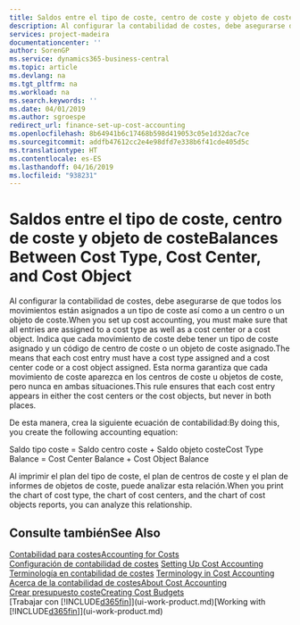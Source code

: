 ```yaml
---
title: Saldos entre el tipo de coste, centro de coste y objeto de coste | Documentos de Microsoft
description: Al configurar la contabilidad de costes, debe asegurarse de que todos los movimientos están asignados a un tipo de coste así como a un centro o un objeto de coste. Indica que cada movimiento de coste debe tener un tipo de coste asignado y un código de centro de coste o un objeto de coste asignado. Esta norma garantiza que cada movimiento de coste aparezca en los centros de coste u objetos de coste, pero nunca en ambas situaciones.
services: project-madeira
documentationcenter: ''
author: SorenGP
ms.service: dynamics365-business-central
ms.topic: article
ms.devlang: na
ms.tgt_pltfrm: na
ms.workload: na
ms.search.keywords: ''
ms.date: 04/01/2019
ms.author: sgroespe
redirect_url: finance-set-up-cost-accounting
ms.openlocfilehash: 8b64941b6c17468b598d419053c05e1d32dac7ce
ms.sourcegitcommit: addfb47612cc2e4e98dfd7e338b6f41cde405d5c
ms.translationtype: HT
ms.contentlocale: es-ES
ms.lasthandoff: 04/16/2019
ms.locfileid: "938231"
---
```

# <a name="balances-between-cost-type-cost-center-and-cost-object"></a><span data-ttu-id="8125a-105">Saldos entre el tipo de coste, centro de coste y objeto de coste</span><span class="sxs-lookup"><span data-stu-id="8125a-105">Balances Between Cost Type, Cost Center, and Cost Object</span></span>
<span data-ttu-id="8125a-106">Al configurar la contabilidad de costes, debe asegurarse de que todos los movimientos están asignados a un tipo de coste así como a un centro o un objeto de coste.</span><span class="sxs-lookup"><span data-stu-id="8125a-106">When you set up cost accounting, you must make sure that all entries are assigned to a cost type as well as a cost center or a cost object.</span></span> <span data-ttu-id="8125a-107">Indica que cada movimiento de coste debe tener un tipo de coste asignado y un código de centro de coste o un objeto de coste asignado.</span><span class="sxs-lookup"><span data-stu-id="8125a-107">The means that each cost entry must have a cost type assigned and a cost center code or a cost object assigned.</span></span> <span data-ttu-id="8125a-108">Esta norma garantiza que cada movimiento de coste aparezca en los centros de coste u objetos de coste, pero nunca en ambas situaciones.</span><span class="sxs-lookup"><span data-stu-id="8125a-108">This rule ensures that each cost entry appears in either the cost centers or the cost objects, but never in both places.</span></span>  

 <span data-ttu-id="8125a-109">De esta manera, crea la siguiente ecuación de contabilidad:</span><span class="sxs-lookup"><span data-stu-id="8125a-109">By doing this, you create the following accounting equation:</span></span>  

 <span data-ttu-id="8125a-110">Saldo tipo coste = Saldo centro coste + Saldo objeto coste</span><span class="sxs-lookup"><span data-stu-id="8125a-110">Cost Type Balance = Cost Center Balance + Cost Object Balance</span></span>  

 <span data-ttu-id="8125a-111">Al imprimir el plan del tipo de coste, el plan de centros de coste y el plan de informes de objetos de coste, puede analizar esta relación.</span><span class="sxs-lookup"><span data-stu-id="8125a-111">When you print the chart of cost type, the chart of cost centers, and the chart of cost objects reports, you can analyze this relationship.</span></span>  

## <a name="see-also"></a><span data-ttu-id="8125a-112">Consulte también</span><span class="sxs-lookup"><span data-stu-id="8125a-112">See Also</span></span>  
[<span data-ttu-id="8125a-113">Contabilidad para costes</span><span class="sxs-lookup"><span data-stu-id="8125a-113">Accounting for Costs</span></span>](finance-manage-cost-accounting.md)  
 <span data-ttu-id="8125a-114">[Configuración de contabilidad de costes](finance-set-up-cost-accounting.md) </span><span class="sxs-lookup"><span data-stu-id="8125a-114">[Setting Up Cost Accounting](finance-set-up-cost-accounting.md) </span></span>  
 <span data-ttu-id="8125a-115">[Terminología en contabilidad de costes](finance-terminology-in-cost-accounting.md) </span><span class="sxs-lookup"><span data-stu-id="8125a-115">[Terminology in Cost Accounting](finance-terminology-in-cost-accounting.md) </span></span>  
 [<span data-ttu-id="8125a-116">Acerca de la contabilidad de costes</span><span class="sxs-lookup"><span data-stu-id="8125a-116">About Cost Accounting</span></span>](finance-about-cost-accounting.md)  
 [<span data-ttu-id="8125a-117">Crear presupuesto coste</span><span class="sxs-lookup"><span data-stu-id="8125a-117">Creating Cost Budgets</span></span>](finance-create-cost-budgets.md)  
 <span data-ttu-id="8125a-118">[Trabajar con [!INCLUDE[d365fin](includes/d365fin_md.md)]](ui-work-product.md)</span><span class="sxs-lookup"><span data-stu-id="8125a-118">[Working with [!INCLUDE[d365fin](includes/d365fin_md.md)]](ui-work-product.md)</span></span>

